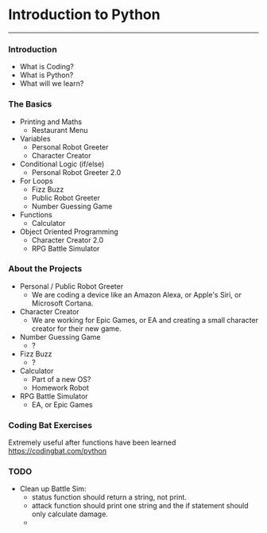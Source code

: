 # Introduction to Python
---

### Introduction
- What is Coding?
- What is Python?
- What will we learn?

### The Basics
- Printing and Maths
  - Restaurant Menu
- Variables
  - Personal Robot Greeter
  - Character Creator
- Conditional Logic (if/else)
  - Personal Robot Greeter 2.0
- For Loops
  - Fizz Buzz
  - Public Robot Greeter
  - Number Guessing Game
- Functions
  - Calculator
- Object Oriented Programming
  - Character Creator 2.0
  - RPG Battle Simulator

### About the Projects
- Personal / Public Robot Greeter
  - We are coding a device like an Amazon Alexa, or Apple's Siri, or Microsoft Cortana.
- Character Creator
  - We are working for Epic Games, or EA and creating a small character creator for their new game.
- Number Guessing Game
  - ?
- Fizz Buzz
  - ?
- Calculator
  - Part of a new OS?
  - Homework Robot
- RPG Battle Simulator
  - EA, or Epic Games

### Coding Bat Exercises
Extremely useful after functions have been learned
https://codingbat.com/python

### TODO
- Clean up Battle Sim:
  - status function should return a string, not print.
  - attack function should print one string and the if statement should only calculate damage.
  - 
